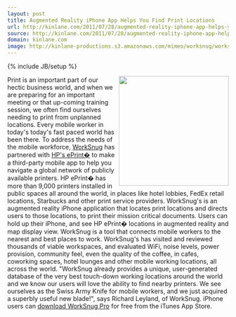 ```yaml
---
layout: post
title: Augmented Reality iPhone App Helps You Find Print Locations
url: http://kinlane.com/2011/07/28/augmented-reality-iphone-app-helps-you-find-print-locations/
source: http://kinlane.com/2011/07/28/augmented-reality-iphone-app-helps-you-find-print-locations/
domain: kinlane.com
image: http://kinlane-productions.s3.amazonaws.com/mimeo/worksnug/worksnug-iphone-print-locations.jpg
---
```

{% include JB/setup %}<p>
     <a title="download WorkSnug Pro"
        href="http://itunes.apple.com/gb/app/worksnug-pro/id367331923?mt=8"><img class="c1"
          src="http://kinlane-productions.s3.amazonaws.com/mimeo/worksnug/worksnug-iphone-print-locations.jpg"
          alt=""
          width="250"
          align="right" /></a>Print is an important part of our hectic business world, and when we are preparing for an important meeting or that up-coming training session, we often find ourselves needing to print from unplanned locations. Every mobile worker in today's today's fast paced world has been there. To address the needs of the mobile workforce, <a title="Worksnug"
        href="http://worksnug.com/">WorkSnug</a> has partnered with <a title="HP ePrint"
        href="http://h30495.www3.hp.com/c/35367/US/en/?jumpid=in_R11549%2Feprintcenter">HP's ePrint�</a> to make a third-party mobile app to help you navigate a global network of publicly available printers. HP ePrint� has more than 9,000 printers installed in public spaces all around the world, in places like hotel lobbies, FedEx retail locations, Starbucks and other print service providers. WorkSnug's is an augmented reality iPhone application that locates print locations and directs users to those locations, to print their mission critical documents. Users can hold up their iPhone, and see HP ePrint� locations in augmented reality and map display view. WorkSnug is a tool that connects mobile workers to the nearest and best places to work. WorkSnug's has visited and reviewed thousands of viable workspaces, and evaluated WiFi, noise levels, power provision, community feel, even the quality of the coffee, in cafes, coworking spaces, hotel lounges and other mobile working locations, all across the world. "WorkSnug already provides a unique, user-generated database of the very best touch-down working locations around the world and we know our users will love the ability to find nearby printers. We see ourselves as the Swiss Army Knife for mobile workers, and we just acquired a superbly useful new blade!", says Richard Leyland, of WorkSnug. iPhone users can <a title="download WorkSnug Pro"
        href="http://itunes.apple.com/gb/app/worksnug-pro/id367331923?mt=8">download WorkSnug Pro</a> for free from the iTunes App Store.
</p>